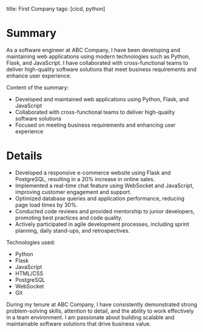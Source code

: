 title: First Company
tags: [cicd, python]

# Summary

As a software engineer at ABC Company, I have been developing and maintaining web applications using modern technologies such as Python, Flask, and JavaScript. I have collaborated with cross-functional teams to deliver high-quality software solutions that meet business requirements and enhance user experience.

Content of the summary:

+ Developed and maintained web applications using Python, Flask, and JavaScript
+ Collaborated with cross-functional teams to deliver high-quality software solutions
+ Focused on meeting business requirements and enhancing user experience

# Details

+ Developed a responsive e-commerce website using Flask and PostgreSQL, resulting in a 20% increase in online sales.
+ Implemented a real-time chat feature using WebSocket and JavaScript, improving customer engagement and support.
+ Optimized database queries and application performance, reducing page load times by 30%.
+ Conducted code reviews and provided mentorship to junior developers, promoting best practices and code quality.
+ Actively participated in agile development processes, including sprint planning, daily stand-ups, and retrospectives.

Technologies used:

+ Python
+ Flask
+ JavaScript
+ HTML/CSS
+ PostgreSQL
+ WebSocket
+ Git

During my tenure at ABC Company, I have consistently demonstrated strong problem-solving skills, attention to detail, and the ability to work effectively in a team environment. I am passionate about building scalable and maintainable software solutions that drive business value.
